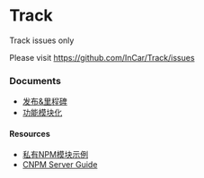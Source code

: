Track
=====

Track issues only

Please visit <https://github.com/InCar/Track/issues>

### Documents
* [发布&里程碑](https://github.com/InCar/Track/wiki/发布&里程碑)
* [功能模块化](https://github.com/InCar/Track/wiki/功能模块化)

#### Resources
* [私有NPM模块示例](https://github.com/InCar/demo)
* [CNPM Server Guide](https://github.com/InCar/cnpmjs.org/wiki)
